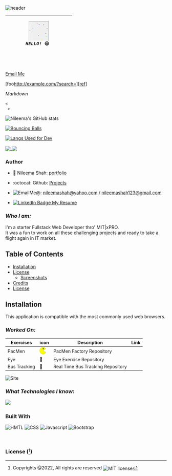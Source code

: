 
![header](https://capsule-render.vercel.app/api?type=waving&color=gradient&height=250&section=header&text=Hello%20World&fontSize=40&fontAlign=left)

 
 
|  <pre><img align="center" src="./bb.gif.gif" alt="Bouncing Balls GIF" >   ***HELLO!*** 😃 <span> `                          ` </span></pre> |
|  :---------------------------------------------------------------------------------: |

`
`

<p><a href="mailto:nileemashah@yahoo.com">Email Me</a></p>


<p>[foo<a href="http://example.com/?search=%5D%5Bref%5D">http://example.com/?search=][ref]</a></p>




 <p><em>Markdown</em></p>
 

 

<pre><code>&lt;
 &gt;
</code></pre>


![Nileema's GitHub stats](https://github-readme-stats.vercel.app/api?username=NileemaS&show_icons=true&hide=contribs&theme=gruvbox_light)

[![Bouncing Balls](https://github-readme-stats.vercel.app/api/pin/?username=NileemaS&repo=bouncingballs&theme=highcontrast)](https://nileemas.github.io/bouncingballs)

 [![Langs Used for Dev](https://github-readme-stats.vercel.app/api/top-langs/?username=NileemaS&custom_title=Languages%20Used&theme=gruvbox_light&hide=Dockerfile&layout=compact)](https://github.com/NileemaS/github-readme-stats)
 
 <a href="https://github.com/NileemaS/github-readme-stats">
  <img align="center" src="https://github-readme-stats.vercel.app/api/pin/?username=NileemaS&repo=NileemaS" />
</a>
<a href="https://github.com/NileemaS/bouncingballs">
  <img align="center" src="https://github-readme-stats.vercel.app/api/pin/?username=NileemaS&repo=bouncingballs" />
</a>
 
 
 
 
 
 
### Author  

- 💼 Nileema Shah: [portfolio](https://NileemaS.github.io)
- :octocat: Github: [Projects](https://www.github.com/NileemaS)


- <img src = "https://user-images.githubusercontent.com/96500743/159628684-930b27c8-946a-4107-aebe-5f7046b9f6c5.png" alt="Email" />Me@: nileemashah@yahoo.com /  nileemashah123@gmail.com
- <a href="https://www.linkedin.com/feed/"><img src="https://img.shields.io/badge/LinkedIn-blue?style=for-the-badge&logo=linkedin& logoColor=white" alt="LinkedIn Badge"/> My Resume </a> 





### *Who I am:*
I'm a starter Fullstack Web Developer thro' MIT|xPRO. 
<br>It was a fun to work on all these challenging projects and ready to take a flight again in IT market.


 ## Table of Contents 

* [Installation](#installation)
* [License](#License)
    * [Screenshots](#screenshots)
* [Credits](#credits)
* [License](#icense)



## Installation

This application is compatible with the most commonly used web browsers.



<!---
<details><summary>CLICK ME</summary>
<p>

#### We can hide anything, even code!

    ```ruby
      puts "Hello World"
    ```

</p>
</details>
--->



### *Worked On:*

| Exercises |  icon | Description | Link |
| --- | --- | --- | --- |
| PacMen |<img width="20" src="PacMan1.png" alt="pac man 1 image"> | PacMen Factory Repository |  |
| Eye | 👀 | Eye Exercise Repository |  |
| Bus Tracking | 🚌 | Real Time Bus Tracking Repository |  |

![Site](./src/assets/images/responsive.gif)


### *What Technologies I know*:

 <p float="left">
  <img src="https://user-images.githubusercontent.com/96500743/156902929-21b303ee-e8ce-4f7e-97ea-9c722890ecbe.png" width="500" /></p>
  
  
  
### Built With

<p>
    <img src="https://img.shields.io/badge/-HTML-orange?style=for-the-badge"  alt="HMTL" />
    <img src="https://img.shields.io/badge/-CSS-blue?style=for-the-badge" alt="CSS" />
    <img src="https://img.shields.io/badge/-Javascript-yellow?style=for-the-badge" alt="Javascript" />
    <img src="https://img.shields.io/badge/-Bootstrap-blueviolet?style=for-the-badge" alt="Bootstrap" />
   
</p>
<br>







### License ([^note]) 


[^note]:
    Copyrights @2022, All rights are reserved  <img align="center" src="https://img.shields.io/badge/license-MIT-blue" alt="MIT license" />  
